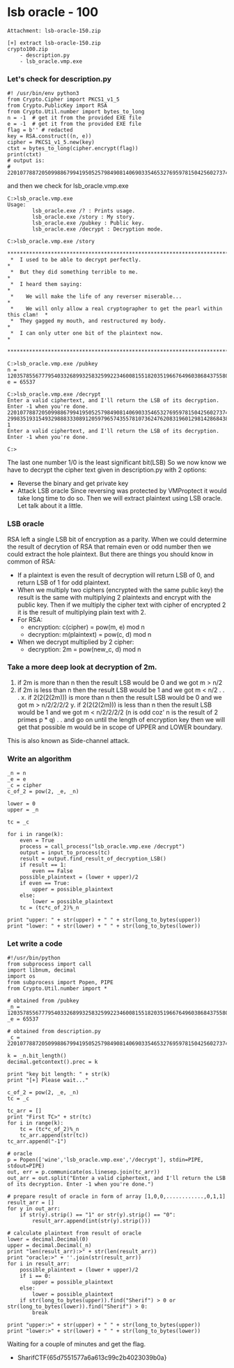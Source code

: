 
# lsb oracle - 100
```
Attachment: lsb-oracle-150.zip
```
```
[+] extract lsb-oracle-150.zip
crypto100.zip
	- description.py
	- lsb_oracle.vmp.exe
```
### Let's check for description.py
```
#! /usr/bin/env python3
from Crypto.Cipher import PKCS1_v1_5
from Crypto.PublicKey import RSA
from Crypto.Util.number import bytes_to_long
n = -1  # get it from the provided EXE file
e = -1  # get it from the provided EXE file
flag = b'' # redacted
key = RSA.construct((n, e))
cipher = PKCS1_v1_5.new(key)
ctxt = bytes_to_long(cipher.encrypt(flag))
print(ctxt)
# output is:
# 2201077887205099886799419505257984908140690335465327695978150425602737431754769971309809434546937184700758848191008699273369652758836177602723960420562062515168299835193154932988833308912059796574355781073624762083196012981428684386588839182461902362533633141657081892129830969230482783192049720588548332813
```
and then we check for lsb_oracle.vmp.exe
```
C:>lsb_oracle.vmp.exe
Usage:
        lsb_oracle.exe /? : Prints usage.
        lsb_oracle.exe /story : My story.
        lsb_oracle.exe /pubkey : Public key.
        lsb_oracle.exe /decrypt : Decryption mode.

C:>lsb_oracle.vmp.exe /story
 **********************************************************************************
 *  I used to be able to decrypt perfectly.                                       *
 *  But they did something terrible to me.                                        *
 *  I heard them saying:                                                          *
 *    We will make the life of any reverser miserable...                          *
 *    We will only allow a real cryptographer to get the pearl within this clam!  *
 *  They gagged my mouth, and restructured my body.                               *
 *  I can only utter one bit of the plaintext now.                                *
 **********************************************************************************

C:>lsb_oracle.vmp.exe /pubkey
n = 120357855677795403326899325832599223460081551820351966764960386843755808156627131345464795713923271678835256422889567749230248389850643801263972231981347496433824450373318688699355320061986161918732508402417281836789242987168090513784426195519707785324458125521673657185406738054328228404365636320530340758959
e = 65537

C:>lsb_oracle.vmp.exe /decrypt
Enter a valid ciphertext, and I'll return the LSB of its decryption. Enter -1 when you're done.
2201077887205099886799419505257984908140690335465327695978150425602737431754769971309809434546937184700758848191008699273369652758836177602723960420562062515168
299835193154932988833308912059796574355781073624762083196012981428684386588839182461902362533633141657081892129830969230482783192049720588548332813
1
Enter a valid ciphertext, and I'll return the LSB of its decryption. Enter -1 when you're done.

C:>
```
The last one number 1/0 is the least significant bit(LSB) So we now know we have to decrypt the cipher text given in description.py with 2 options:
* Reverse the binary and get private key
* Attack LSB oracle
Since reversing was protected by VMProptect it would take long time to do so. Then we will extract plaintext using LSB oracle. Let talk about it a little.

### LSB oracle
RSA left a single LSB bit of encryption as a parity. When we could determine the result of decrytion of RSA that remain even or odd number
then we could extract the hole plaintext. But there are things you should know in common of RSA:
* If a plaintext is even the result of decryption will return LSB of 0, and return LSB of 1 for odd plaintext.
* When we multiply two ciphers (encrypted with the same public key) the result is the same with multiplying 2 plaintexts and encrypt with the public key. Then if we multiply the cipher text with cipher of encrypted 2 it is the result of multiplying plain text with 2.
* For RSA:
	* encryption: c(cipher) = pow(m, e) mod n
	* decryption: m(plaintext) = pow(c, d) mod n
* When we decrypt multiplied by 2 cipher:
	* decryption: 2m = pow(new_c, d) mod n

### Take a more deep look at decryption of 2m.
1. if 2m is more than n then the result LSB would be 0 and we got m > n/2
2. if 2m is less than n then the result LSB would be 1 and we got m < n/2
.
.
.
x. if 2(2(2(2m))) is more than n then the result LSB would be 0 and we got m > n/2/2/2/2
y. if 2(2(2(2m))) is less than n then the result LSB would be 1 and we got m < n/2/2/2/2 (n is odd coz' n is the result of 2 primes p * q)
.
. and go on until the length of encryption key then we will get that possible m would be in scope of UPPER and LOWER boundary.

This is also known as Side-channel attack.

### Write an algorithm
```
_n = n
_e = e
_c = cipher
c_of_2 = pow(2, _e, _n)

lower = 0
upper = _n

tc = _c

for i in range(k):
    even = True
    process = call_process("lsb_oracle.vmp.exe /decrypt")
    output = input_to_process(tc)
    result = output.find_result_of_decryption_LSB()
    if result == 1:
        even == False
    possible_plaintext = (lower + upper)/2
    if even == True:
        upper = possible_plaintext
    else:
        lower = possible_plaintext
    tc = (tc*c_of_2)%_n

print "upper: " + str(upper) + " " + str(long_to_bytes(upper))
print "lower: " + str(lower) + " " + str(long_to_bytes(lower))
```

### Let write a code
```
#!/usr/bin/python
from subprocess import call
import libnum, decimal
import os
from subprocess import Popen, PIPE
from Crypto.Util.number import *

# obtained from /pubkey
_n = 120357855677795403326899325832599223460081551820351966764960386843755808156627131345464795713923271678835256422889567749230248389850643801263972231981347496433824450373318688699355320061986161918732508402417281836789242987168090513784426195519707785324458125521673657185406738054328228404365636320530340758959
_e = 65537

# obtained from description.py
_c = 2201077887205099886799419505257984908140690335465327695978150425602737431754769971309809434546937184700758848191008699273369652758836177602723960420562062515168299835193154932988833308912059796574355781073624762083196012981428684386588839182461902362533633141657081892129830969230482783192049720588548332813

k = _n.bit_length()
decimal.getcontext().prec = k

print "key bit length: " + str(k)
print "[+] Please wait..."

c_of_2 = pow(2, _e, _n)
tc = _c

tc_arr = []
print "First TC>" + str(tc)
for i in range(k):
    tc = (tc*c_of_2)%_n
    tc_arr.append(str(tc))   
tc_arr.append("-1")

# oracle
p = Popen(['wine','lsb_oracle.vmp.exe','/decrypt'], stdin=PIPE, stdout=PIPE)
out, err = p.communicate(os.linesep.join(tc_arr))
out_arr = out.split("Enter a valid ciphertext, and I'll return the LSB of its decryption. Enter -1 when you're done.")

# prepare result of oracle in form of array [1,0,0,............,0,1,1]
result_arr = []
for y in out_arr:
    if str(y).strip() == "1" or str(y).strip() == "0":
        result_arr.append(int(str(y).strip()))

# calculate plaintext from result of oracle
lower = decimal.Decimal(0)
upper = decimal.Decimal(_n)
print "len(result_arr):>" + str(len(result_arr))
print "oracle:>" + ''.join(str(result_arr))
for i in result_arr:
    possible_plaintext = (lower + upper)/2
    if i == 0:
        upper = possible_plaintext
    else:
        lower = possible_plaintext
    if str(long_to_bytes(upper)).find("Sherif") > 0 or str(long_to_bytes(lower)).find("Sherif") > 0:
        break

print "upper:>" + str(upper) + " " + str(long_to_bytes(upper))
print "lower:>" + str(lower) + " " + str(long_to_bytes(lower))
```
Waiting for a couple of minutes and get the flag.
* SharifCTF{65d7551577a6a613c99c2b4023039b0a}